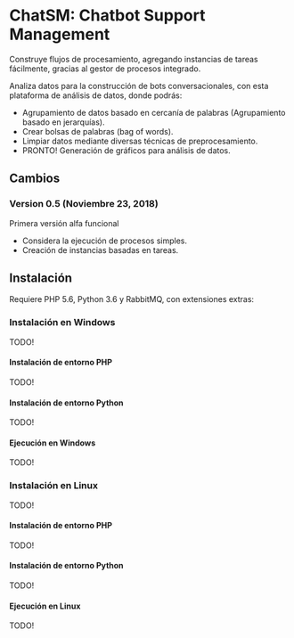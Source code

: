 # ChatSM: Chatbot Support Management

Construye flujos de procesamiento, agregando instancias de tareas fácilmente, gracias al gestor de procesos integrado.

Analiza datos para la construcción de bots conversacionales, con esta plataforma de análisis de datos, donde podrás:

- Agrupamiento de datos basado en cercanía de palabras (Agrupamiento basado en jerarquías).
- Crear bolsas de palabras (bag of words).
- Limpiar datos mediante diversas técnicas de preprocesamiento.
- PRONTO! Generación de gráficos para análisis de datos.


## Cambios

### Version 0.5 (Noviembre 23, 2018)
Primera versión alfa funcional
- Considera la ejecución de procesos simples.
- Creación de instancias basadas en tareas.


## Instalación

Requiere PHP 5.6, Python 3.6 y RabbitMQ, con extensiones extras:

### Instalación en Windows
TODO!
#### Instalación de entorno PHP
TODO!
#### Instalación de entorno Python
TODO!
#### Ejecución en Windows
TODO!
### Instalación en Linux
TODO!
#### Instalación de entorno PHP
TODO!
#### Instalación de entorno Python
TODO!
#### Ejecución en Linux
TODO!

